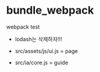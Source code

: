 # bundle_webpack
webpack test

* lodash는 삭제하자!!!


* src/assets/js/ui.js = page 
* src/ia/core.js = guide 